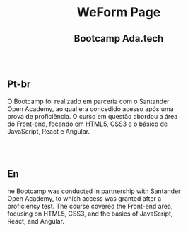 <h1 style="justify-self: center;">WeForm Page</h1>
<h2 style="justify-self: center;">Bootcamp Ada.tech</h2>

<div style="padding-top: 2rem; width: 80%;">
    <h2>Pt-br</h2>
    <p>O Bootcamp foi realizado em parceria com o Santander Open Academy, ao qual era concedido acesso após uma prova de proficiência. O curso em questão abordou a área do Front-end, focando em HTML5, CSS3 e o básico de JavaScript, React e Angular.</p>
</div>
<div style="padding-top: 2rem; width: 80%;">
    <h2>En</h2>
    <p>he Bootcamp was conducted in partnership with Santander Open Academy, to which access was granted after a proficiency test. The course covered the Front-end area, focusing on HTML5, CSS3, and the basics of JavaScript, React, and Angular.</p>
</div>